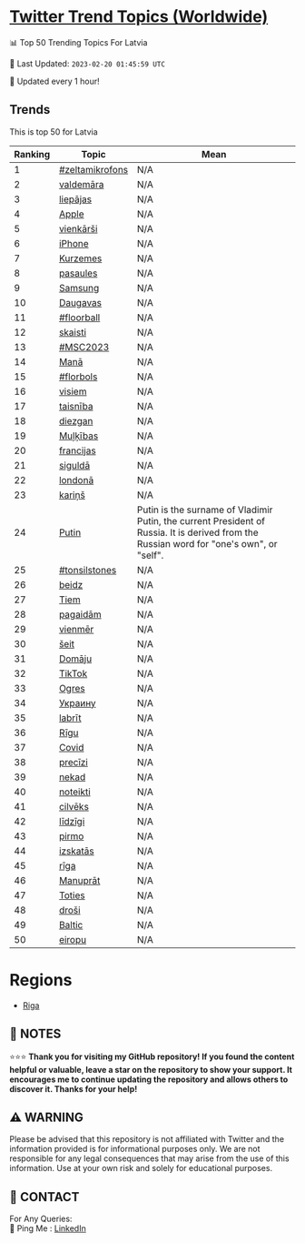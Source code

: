 [Twitter Trend Topics (Worldwide)](https://github.com/ErcinDedeoglu/Twitter-Trend-Topics)
==========


📊 Top 50 Trending Topics For Latvia

📆 Last Updated: `2023-02-20 01:45:59 UTC`

🔧 Updated every 1 hour!


## Trends

This is top 50 for Latvia

| Ranking | Topic | Mean |
| ------- | ------------ | ------------ |
| 1 | [#zeltamikrofons](http://twitter.com/search?q=%23zeltamikrofons) | N/A |
| 2 | [valdemāra](http://twitter.com/search?q=valdem%c4%81ra) | N/A |
| 3 | [liepājas](http://twitter.com/search?q=liep%c4%81jas) | N/A |
| 4 | [Apple](http://twitter.com/search?q=Apple) | N/A |
| 5 | [vienkārši](http://twitter.com/search?q=vienk%c4%81r%c5%a1i) | N/A |
| 6 | [iPhone](http://twitter.com/search?q=iPhone) | N/A |
| 7 | [Kurzemes](http://twitter.com/search?q=Kurzemes) | N/A |
| 8 | [pasaules](http://twitter.com/search?q=pasaules) | N/A |
| 9 | [Samsung](http://twitter.com/search?q=Samsung) | N/A |
| 10 | [Daugavas](http://twitter.com/search?q=Daugavas) | N/A |
| 11 | [#floorball](http://twitter.com/search?q=%23floorball) | N/A |
| 12 | [skaisti](http://twitter.com/search?q=skaisti) | N/A |
| 13 | [#MSC2023](http://twitter.com/search?q=%23MSC2023) | N/A |
| 14 | [Manā](http://twitter.com/search?q=Man%c4%81) | N/A |
| 15 | [#florbols](http://twitter.com/search?q=%23florbols) | N/A |
| 16 | [visiem](http://twitter.com/search?q=visiem) | N/A |
| 17 | [taisnība](http://twitter.com/search?q=taisn%c4%abba) | N/A |
| 18 | [diezgan](http://twitter.com/search?q=diezgan) | N/A |
| 19 | [Muļķības](http://twitter.com/search?q=Mu%c4%bc%c4%b7%c4%abbas) | N/A |
| 20 | [francijas](http://twitter.com/search?q=francijas) | N/A |
| 21 | [siguldā](http://twitter.com/search?q=siguld%c4%81) | N/A |
| 22 | [londonā](http://twitter.com/search?q=london%c4%81) | N/A |
| 23 | [kariņš](http://twitter.com/search?q=kari%c5%86%c5%a1) | N/A |
| 24 | [Putin](http://twitter.com/search?q=Putin) | Putin is the surname of Vladimir Putin, the current President of Russia. It is derived from the Russian word for "one's own", or "self". |
| 25 | [#tonsilstones](http://twitter.com/search?q=%23tonsilstones) | N/A |
| 26 | [beidz](http://twitter.com/search?q=beidz) | N/A |
| 27 | [Tiem](http://twitter.com/search?q=Tiem) | N/A |
| 28 | [pagaidām](http://twitter.com/search?q=pagaid%c4%81m) | N/A |
| 29 | [vienmēr](http://twitter.com/search?q=vienm%c4%93r) | N/A |
| 30 | [šeit](http://twitter.com/search?q=%c5%a1eit) | N/A |
| 31 | [Domāju](http://twitter.com/search?q=Dom%c4%81ju) | N/A |
| 32 | [TikTok](http://twitter.com/search?q=TikTok) | N/A |
| 33 | [Ogres](http://twitter.com/search?q=Ogres) | N/A |
| 34 | [Украину](http://twitter.com/search?q=%d0%a3%d0%ba%d1%80%d0%b0%d0%b8%d0%bd%d1%83) | N/A |
| 35 | [labrīt](http://twitter.com/search?q=labr%c4%abt) | N/A |
| 36 | [Rīgu](http://twitter.com/search?q=R%c4%abgu) | N/A |
| 37 | [Covid](http://twitter.com/search?q=Covid) | N/A |
| 38 | [precīzi](http://twitter.com/search?q=prec%c4%abzi) | N/A |
| 39 | [nekad](http://twitter.com/search?q=nekad) | N/A |
| 40 | [noteikti](http://twitter.com/search?q=noteikti) | N/A |
| 41 | [cilvēks](http://twitter.com/search?q=cilv%c4%93ks) | N/A |
| 42 | [līdzīgi](http://twitter.com/search?q=l%c4%abdz%c4%abgi) | N/A |
| 43 | [pirmo](http://twitter.com/search?q=pirmo) | N/A |
| 44 | [izskatās](http://twitter.com/search?q=izskat%c4%81s) | N/A |
| 45 | [rīga](http://twitter.com/search?q=r%c4%abga) | N/A |
| 46 | [Manuprāt](http://twitter.com/search?q=Manupr%c4%81t) | N/A |
| 47 | [Toties](http://twitter.com/search?q=Toties) | N/A |
| 48 | [droši](http://twitter.com/search?q=dro%c5%a1i) | N/A |
| 49 | [Baltic](http://twitter.com/search?q=Baltic) | N/A |
| 50 | [eiropu](http://twitter.com/search?q=eiropu) | N/A |



# Regions

* [Riga](</Latvia/Riga.md>)



## 📝 NOTES

⭐⭐⭐ **Thank you for visiting my GitHub repository! If you found the content helpful or valuable, leave a star on the repository to show your support. It encourages me to continue updating the repository and allows others to discover it. Thanks for your help!**


## ⚠️ WARNING

Please be advised that this repository is not affiliated with Twitter and the information provided is for informational purposes only. We are not responsible for any legal consequences that may arise from the use of this information. Use at your own risk and solely for educational purposes.


## 📨 CONTACT

 For Any Queries:  
            🏓 Ping Me : [LinkedIn](https://www.linkedin.com/in/ercindedeoglu/)
